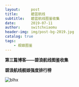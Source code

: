 ```yaml
---
layout:     post
title:      碧蓝航线
subtitle:   碧蓝航线图鉴收集
date:       2019-07-11
author:     switchxiaomu
header-img: img/post-bg-2019.jpg
catalog: true
tags:                              
    - 舰娘图鉴
---
```

**第三篇博客——碧浪航线图鉴收集**


**碧浪航线舰娘强度排行榜**

![blhx](http://furkaies.club/img/blhx.png)

